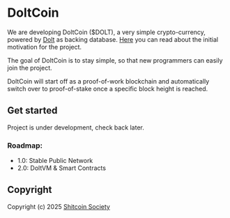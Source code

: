 # DoltCoin

We are developing DoltCoin ($DOLT), a very simple crypto-currency, powered by [Dolt](https://github.com/dolthub/dolt) as backing database. [Here](https://dev.to/buhrmi/dolt-as-a-backing-database-for-blockchains-1ba4) you can read about the initial motivation for the project.

The goal of DoltCoin is to stay simple, so that new programmers can easily join the project. 

DoltCoin will start off as a proof-of-work blockchain and automatically switch over to proof-of-stake once a specific block height is reached.

## Get started

Project is under development, check back later.

### Roadmap:

- 1.0: Stable Public Network
- 2.0: DoltVM & Smart Contracts

## Copyright

Copyright (c) 2025 [Shitcoin Society](https://www.shitcoinsociety.com)
